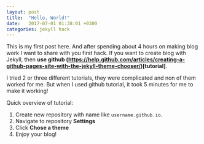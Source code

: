 ```yaml
---
layout: post
title:  "Hello, World!"
date:   2017-07-01 01:38:01 +0300
categories: jekyll hack
---
```


This is my first post here. And after spending about 4 hours on making blog work I want to share with you first hack.
If you want to create blog with Jekyll, then **use github (https://help.github.com/articles/creating-a-github-pages-site-with-the-jekyll-theme-chooser/)[tutorial]**. 

I tried 2 or three different tutorials, they were complicated and non of them worked for me. But when I used github tutorial, it took 5 minutes for me to make it working!

Quick overview of tutorial:

1. Create new repository with name like `username.github.io`.
2. Navigate to repository **Settings**
3. Click **Chose a theme**
4. Enjoy your blog! 
